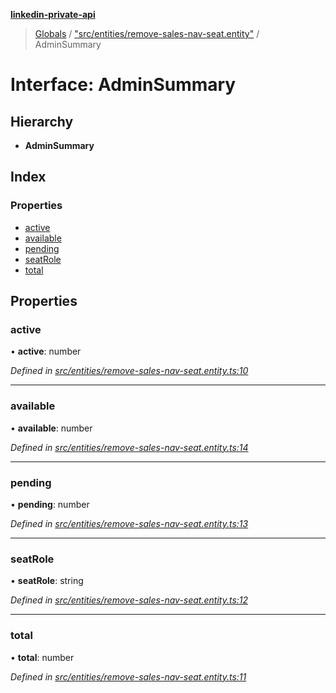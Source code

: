 **[linkedin-private-api](../README.md)**

> [Globals](../globals.md) / ["src/entities/remove-sales-nav-seat.entity"](../modules/_src_entities_remove_sales_nav_seat_entity_.md) / AdminSummary

# Interface: AdminSummary

## Hierarchy

* **AdminSummary**

## Index

### Properties

* [active](_src_entities_remove_sales_nav_seat_entity_.adminsummary.md#active)
* [available](_src_entities_remove_sales_nav_seat_entity_.adminsummary.md#available)
* [pending](_src_entities_remove_sales_nav_seat_entity_.adminsummary.md#pending)
* [seatRole](_src_entities_remove_sales_nav_seat_entity_.adminsummary.md#seatrole)
* [total](_src_entities_remove_sales_nav_seat_entity_.adminsummary.md#total)

## Properties

### active

•  **active**: number

*Defined in [src/entities/remove-sales-nav-seat.entity.ts:10](https://github.com/cosiall/linkedin-private-api/blob/f0f3775/src/entities/remove-sales-nav-seat.entity.ts#L10)*

___

### available

•  **available**: number

*Defined in [src/entities/remove-sales-nav-seat.entity.ts:14](https://github.com/cosiall/linkedin-private-api/blob/f0f3775/src/entities/remove-sales-nav-seat.entity.ts#L14)*

___

### pending

•  **pending**: number

*Defined in [src/entities/remove-sales-nav-seat.entity.ts:13](https://github.com/cosiall/linkedin-private-api/blob/f0f3775/src/entities/remove-sales-nav-seat.entity.ts#L13)*

___

### seatRole

•  **seatRole**: string

*Defined in [src/entities/remove-sales-nav-seat.entity.ts:12](https://github.com/cosiall/linkedin-private-api/blob/f0f3775/src/entities/remove-sales-nav-seat.entity.ts#L12)*

___

### total

•  **total**: number

*Defined in [src/entities/remove-sales-nav-seat.entity.ts:11](https://github.com/cosiall/linkedin-private-api/blob/f0f3775/src/entities/remove-sales-nav-seat.entity.ts#L11)*

